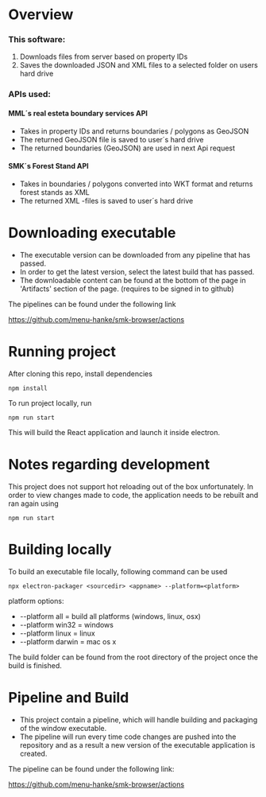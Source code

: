 # Overview

### This software:

1. Downloads files from server based on property IDs
2. Saves the downloaded JSON and XML files to a selected folder on users hard drive

### APIs used:

#### MML´s real esteta boundary services API

- Takes in property IDs and returns boundaries / polygons as GeoJSON
- The returned GeoJSON file is saved to user´s hard drive
- The returned boundaries (GeoJSON) are used in next Api request

#### SMK´s Forest Stand API

- Takes in boundaries / polygons converted into WKT format and returns forest stands as XML
- The returned XML -files is saved to user´s hard drive

# Downloading executable

- The executable version can be downloaded from any pipeline that has passed.
- In order to get the latest version, select the latest build that has passed.
- The downloadable content can be found at the bottom of the page in 'Artifacts' section of the page. (requires to be signed in to github)

The pipelines can be found under the following link

https://github.com/menu-hanke/smk-browser/actions

# Running project

After cloning this repo, install dependencies

`npm install`

To run project locally, run

`npm run start`

This will build the React application and launch it inside electron.

# Notes regarding development

This project does not support hot reloading out of the box unfortunately.
In order to view changes made to code, the application needs to be rebuilt and ran again using

`npm run start`

# Building locally

To build an executable file locally, following command can be used

`npx electron-packager <sourcedir> <appname> --platform=<platform>`

platform options:

- --platform all = build all platforms (windows, linux, osx)
- --platform win32 = windows
- --platform linux = linux
- --platform darwin = mac os x

The build folder can be found from the root directory of the project once the build is finished.

# Pipeline and Build

- This project contain a pipeline, which will handle building and packaging of the window executable.
- The pipeline will run every time code changes are pushed into the repository and as a result a new version of the executable application is created.

The pipeline can be found under the following link:

https://github.com/menu-hanke/smk-browser/actions
